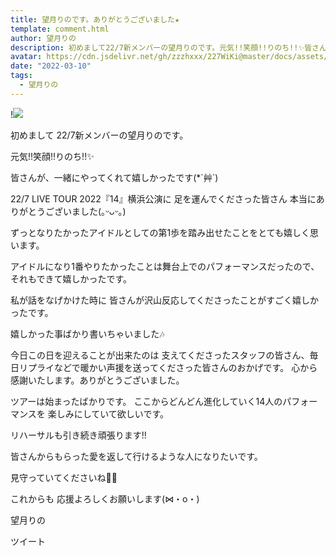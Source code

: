 ```yaml
---
title: 望月りのです。ありがとうございました★
template: comment.html
author: 望月りの
description: 初めまして22/7新メンバーの望月りのです。元気!!笑顔!!りのち!!✨皆さんが、一緒にやってくれて嬉しかったです(*´艸`)22/7 LIVE TOUR 2022『14』横浜公演に足を運んでくださ...
avatar: https://cdn.jsdelivr.net/gh/zzzhxxx/227WiKi@master/docs/assets/photo/avatar/rino.jpg
date: "2022-03-10"
tags:
  - 望月りの
---
```


!![](https://cdn.jsdelivr.net/gh/227WiKi/227WiKi-image@master/blog-image/rino-2022-03-10_1.jpg)



初めまして
22/7新メンバーの望月りのです。


元気!!笑顔!!りのち!!✨

皆さんが、一緒にやってくれて嬉しかったです(*´艸`)









22/7 LIVE TOUR 2022『14』横浜公演に
足を運んでくださった皆さん
本当にありがとうございました(｡ᵕᴗᵕ｡)





ずっとなりたかったアイドルとしての第1歩を踏み出せたことをとても嬉しく思います。



アイドルになり1番やりたかったことは舞台上でのパフォーマンスだったので、それもできて嬉しかったです。


私が話をなげかけた時に
皆さんが沢山反応してくださったことがすごく嬉しかったです。






嬉しかった事ばかり書いちゃいました🎶




今日この日を迎えることが出来たのは
支えてくださったスタッフの皆さん、毎日リプライなどで暖かい声援を送ってくださった皆さんのおかげです。
心から感謝いたします。ありがとうございました。




ツアーは始まったばかりです。
ここからどんどん進化していく14人のパフォーマンスを
楽しみにしていて欲しいです。



リハーサルも引き続き頑張ります!!



皆さんからもらった愛を返して行けるような人になりたいです。

見守っていてくださいね✊🏻


これからも 応援よろしくお願いします(⋈・o・)




望月りの


ツイート



